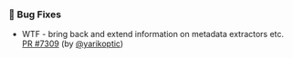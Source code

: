 ### 🐛 Bug Fixes

- WTF - bring back and extend information on metadata extractors etc.  [PR #7309](https://github.com/datalad/datalad/pull/7309) (by [@yarikoptic](https://github.com/yarikoptic))
